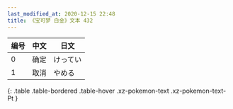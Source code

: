 ```yaml
---
last_modified_at: 2020-12-15 22:48
title: 《宝可梦 白金》文本 432
---
```

| 编号 | 中文 | 日文 |
| ---- | ---- | ---- |
| 0 | 确定 | けってい |
| 1 | 取消 | やめる |
{: .table .table-bordered .table-hover .xz-pokemon-text .xz-pokemon-text-Pt }